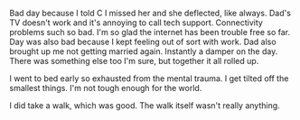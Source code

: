 Bad day because I told C I missed her and she deflected, like always. Dad's TV doesn't work and it's annoying to call tech support. Connectivity problems such so bad. I'm so glad the internet has been trouble free so far. Day was also bad because I kept feeling out of sort with work. Dad also brought up me not getting married again. Instantly a damper on the day. There was something else too I'm sure, but together it all rolled up.

I went to bed early so exhausted from the mental trauma. I get tilted off the smallest things. I'm not tough enough for the world.

I did take a walk, which was good. The walk itself wasn't really anything.
